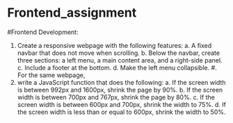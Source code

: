 # Frontend_assignment

#Frontend Development: 
1. Create a responsive webpage with the following features: 
a. A fixed navbar that does not move when scrolling. 
b. Below the navbar, create three sections: a left menu, a main content area, 
and a right-side panel. 
c. Include a footer at the bottom. 
d. Make the left menu collapsible. 
#. For the same webpage,
2. write a JavaScript function that does the following: 
a. If the screen width is between 992px and 1600px, shrink the page by 90%. 
b. If the screen width is between 700px and 767px, shrink the page by 80%. 
c. If the screen width is between 600px and 700px, shrink the width to 75%. 
d. If the screen width is less than or equal to 600px, shrink the width to 50%. 
